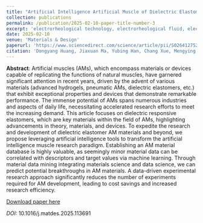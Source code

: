 ```yaml
---
title: "Artificial Intelligence Artificial Muscle of Dielectric Elastomers"
collection: publications
permalink: /publication/2025-02-10-paper-title-number-3
excerpt: 'electrorheological technology, electrorheological fluid, electrorheological elastomer'
date: 2025-02-10
venue: 'Materials & Design'
paperurl: 'https://www.sciencedirect.com/science/article/pii/S026412752500111X'
citation: 'Dongyang Huang, Jiaxuan Ma, Yubing Han, Chang Xue, Mengying Zhang, Weijia Wen, Sheng Sun, Jinbo Wu. Artificial Intelligence Artificial Muscle of Dielectric Elastomers. Materials & Design. 2025, 251: 113691.'
---
```

**Abstract**: Artificial muscles (AMs), which encompass materials or devices capable of replicating the functions of natural muscles, have garnered significant attention in recent years, driven by the advent of various materials (advanced hydrogels, pneumatic AMs, dielectric elastomers, etc.) that exhibit exceptional properties and devices that demonstrate remarkable performance. The immense potential of AMs spans numerous industries and aspects of daily life, necessitating accelerated research efforts to meet the increasing demand. This article focuses on dielectric responsive elastomers, which are key materials within the field of AMs, highlighting advancements in theory, materials, and devices. To expedite the research and development of dielectric elastomer AM materials and beyond, we propose leveraging artificial intelligence tools to transform the artificial intelligence muscle research paradigm. Establishing an AM material database is highly valuable, as seemingly minor material data can be correlated with descriptors and target values via machine learning. Through material data mining integrating materials science and data science, we can predict potential breakthroughs in AM materials. A data-driven experimental research approach significantly reduces the number of experiments required for AM development, leading to cost savings and increased research efficiency.

[Download paper here](https://www.researchgate.net/publication/388689886_Artificial_intelligence_artificial_muscle_of_dielectric_elastomers)

*DOI:* 10.1016/j.matdes.2025.113691
